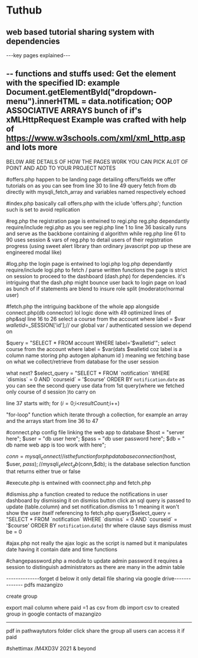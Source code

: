 # Tuthub
web based tutorial sharing system with dependencies
---------------------------------------------------
---key pages explained---

--
functions and stuffs used:
Get the element with the specified ID: example Document.getElementById("dropdown-menu").innerHTML =  data.notification; 
OOP
ASSOCIATIVE ARRAYS
bunch of if's
xMLHttpRequest Example was crafted with help of https://www.w3schools.com/xml/xml_http.asp
and lots more
----

BEL0W ARE DETAILS OF HOW THE PAGES W0RK YOU CAN PICK AL0T OF POINT AND ADD TO YOUR PROJECT NOTES

#offers.php
happen to be landing page detailing offers/fields we offer tutorials on
as you can see from line 30 to line 49
query fetch from db directly with mysqli_fetch_array
and variables named respectively echoed


#index.php
basically call offers.php with the iclude 'offers.php'; function
such is  set to avoid replication

#reg.php
the registration page
is entwined to regi.php
reg.php dependantly require/include regi.php
as you see regi.php line 1 to line 36 basically runs and serve as the backbone containing d algorithm
while reg.php line 61 to 90 uses session & vars of reg.php to detail users of their registration progress (using sweet alert library than ordinary javascript pop up these are engineered modal like)

#log.php
the login page
is entwined to logi.php
log.php dependantly require/include logi.php
to fetch / parse written functions
the page is strict on session to proceed to the dashboard (dash.php) for dependencies.
 it's intriguing that the dash.php might bounce user back  to login page on load as bunch of if statements are blend to insure role split (moderator/normal user) 


#fetch.php
the intriguing backbone of the whole app alongside connect.php(db connector) lol
logic done with 49 optimized lines of php&sql
line 16 to 26
select a course from the account where label = $var
<detail1>
$walletid=$_SESSION['id'];// our global var / authenticated session we depend on

$query = "SELECT * FROM account WHERE label='$walletid'";
select course from the account where label = $var(dats $walletid coz label is a column name storing php autogen alphanum id )
meaning we fetching base on what we collect/retrieve from  database for the user session

what next?
$select_query = "SELECT * FROM `notification` WHERE `dismiss` = 0 AND `courseid` = '$course' ORDER BY `notification`.`date` 
as you can see the second query use data from 1st query(where we fetched only course of d session )to carry on

line 37 starts with;
for ($i=0;$i<$resultCount ;$i++)

"for-loop" function which iterate through a collection, for example an array
and the arrays start from line 36 to 47

#connect.php
config file linking the web app to database
$host = "server here"; 
$user = "db user here"; 
$pass = "db user password here"; 
$db = " db name web app is too work  with here";

$conn = mysqli_connect //is the function for php database connection
($host, $user, $pass); //
mysqli_select_db($conn,$db); is the database selection function that returns either true or false

#execute.php
is entwined with coonnect.php and fetch.php


#dismiss.php
a function created to reduce the notifications in user dashboard by dismissing it
on dismiss button click an sql query is passed to update (table.column) and set notification.dismiss to 1 meaning it won't show the user itself referencing to fetch.php query($select_query = "SELECT * FROM `notification` WHERE `dismiss` = 0 AND `courseid` = '$course' ORDER BY `notification`.`date`) thr where clause says dismiss must be = 0

#ajax.php 
not really the ajax logic as the script is named but it manipulates date having it contain date and time functions

#changepassword.php
a module to update admin password it requires a session to distinguish administrators as there are many in the admin table


--------------forget d below it only detail file sharing via google drive--------------
pdfs
mazangizo

create group

export mail column where paid =1 as csv from db
import csv to created group in google contacts of mazangizo

------------
pdf in pathwaytutors folder
click share 
the group all users can access it if paid


#shettimax /M4XD3V 2021 & beyond
